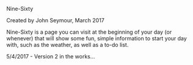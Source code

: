 Nine-Sixty

Created by John Seymour, March 2017

Nine-Sixty is a page you can visit at the beginning of your day (or whenever) that will show some fun, simple information to start your day with, such as the weather, as well as a to-do list.

5/4/2017 - Version 2 in the works...
